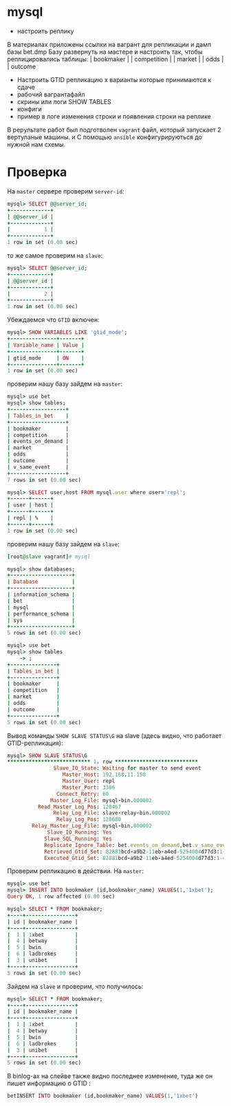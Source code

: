 # mysql

 - настроить реплику

В материалах приложены ссылки на вагрант для репликации и дамп базы bet.dmp Базу развернуть на мастере и настроить так, чтобы реплицировались таблицы: | bookmaker | | competition | | market | | odds | | outcome

- Настроить GTID репликацию x варианты которые принимаются к сдаче
- рабочий вагрантафайл
- скрины или логи SHOW TABLES
- конфиги
- пример в логе изменения строки и появления строки на реплике


В реpультате работ был подготволен ```vagrant``` файл, который запускает 2 вертуланые машины. и С помощью ```ansible``` конфигурируються до нужной нам схемы. 

# Проверка

На ```master``` сервере проверим ```server-id```:

```ruby
mysql> SELECT @@server_id;
+-------------+
| @@server_id |
+-------------+
|           1 |
+-------------+
1 row in set (0.00 sec)
```
 то же самое проверим на ```slave```:
 ```ruby
 mysql> SELECT @@server_id;
+-------------+
| @@server_id |
+-------------+
|           2 |
+-------------+
1 row in set (0.00 sec)
```
Убеждаемся что ```GTID``` включен:
```ruby
mysql> SHOW VARIABLES LIKE 'gtid_mode';
+---------------+-------+
| Variable_name | Value |
+---------------+-------+
| gtid_mode     | ON    |
+---------------+-------+
1 row in set (0.00 sec)
```
проверим нашу базу зайдем на ```master```:
``` ruby
mysql> use bet
mysql> show tables;
+------------------+
| Tables_in_bet    |
+------------------+
| bookmaker        |
| competition      |
| events_on_demand |
| market           |
| odds             |
| outcome          |
| v_same_event     |
+------------------+
7 rows in set (0.00 sec)
```
```ruby
mysql> SELECT user,host FROM mysql.user where user='repl';
+------+------+
| user | host |
+------+------+
| repl | %    |
+------+------+
1 row in set (0.00 sec)
```
проверим нашу базу зайдем на ```slave```:
```ruby
[root@slave vagrant]# mysql

mysql> show databases;
+--------------------+
| Database           |
+--------------------+
| information_schema |
| bet                |
| mysql              |
| performance_schema |
| sys                |
+--------------------+
5 rows in set (0.00 sec)

mysql> use bet
mysql> show tables
    -> ;
+---------------+
| Tables_in_bet |
+---------------+
| bookmaker     |
| competition   |
| market        |
| odds          |
| outcome       |
+---------------+
5 rows in set (0.00 sec) 
```
Вывод команды ```SHOW SLAVE STATUS\G``` на slave (здесь видно, что работает GTID-репликация):
```ruby
mysql> SHOW SLAVE STATUS\G
*************************** 1. row ***************************
               Slave_IO_State: Waiting for master to send event
                  Master_Host: 192.168.11.150
                  Master_User: repl
                  Master_Port: 3306
                Connect_Retry: 60
              Master_Log_File: mysql-bin.000002
          Read_Master_Log_Pos: 120467
               Relay_Log_File: slave-relay-bin.000002
                Relay_Log_Pos: 120680
        Relay_Master_Log_File: mysql-bin.000002
             Slave_IO_Running: Yes
            Slave_SQL_Running: Yes
            Replicate_Ignore_Table: bet.events_on_demand,bet.v_same_event
            Retrieved_Gtid_Set: 82881bcd-a9b2-11eb-a4ed-5254004d77d3:1-44
            Executed_Gtid_Set: 82881bcd-a9b2-11eb-a4ed-5254004d77d3:1-44
 ```
 Проверим репликацию в действии. На ```master```:
 ```ruby
mysql> use bet
mysql> INSERT INTO bookmaker (id,bookmaker_name) VALUES(1,'1xbet');
Query OK, 1 row affected (0.00 sec)

mysql> SELECT * FROM bookmaker;
+----+----------------+
| id | bookmaker_name |
+----+----------------+
|  1 | 1xbet          |
|  4 | betway         |
|  5 | bwin           |
|  6 | ladbrokes      |
|  3 | unibet         |
+----+----------------+
5 rows in set (0.00 sec)
```
Зайдем на ```slave``` и проверим, что получилось:
```ruby
mysql> SELECT * FROM bookmaker;
+----+----------------+
| id | bookmaker_name |
+----+----------------+
|  1 | 1xbet          |
|  4 | betway         |
|  5 | bwin           |
|  6 | ladbrokes      |
|  3 | unibet         |
+----+----------------+
5 rows in set (0.00 sec)
```
В binlog-ах на cлейве также видно последнее изменение, туда же он пишет информацию о
GTID :     
```ruby
betINSERT INTO bookmaker (id,bookmaker_name) VALUES(1,'1xbet')
```
